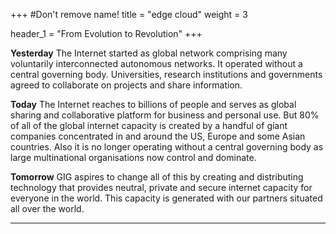 +++
#Don't remove name!
title = "edge cloud"
weight = 3

header_1 = "From Evolution to Revolution"
+++

**Yesterday**
The Internet started as global network comprising many voluntarily interconnected autonomous networks. It operated without a central governing body. Universities, research institutions and governments agreed to collaborate on projects and share information.

**Today**
The Internet reaches to billions of people and serves as global sharing and collaborative platform for business and personal use. But 80% of all of the global internet capacity is created by a handful of giant companies concentrated in and around the US, Europe and some Asian countries.  Also it is no longer operating without a central governing body as large multinational organisations now control and dominate.

**Tomorrow**
GIG aspires to change all of this by creating and distributing technology that provides neutral, private and secure internet capacity for everyone in the world. This capacity is generated with our partners situated all over the world.

***